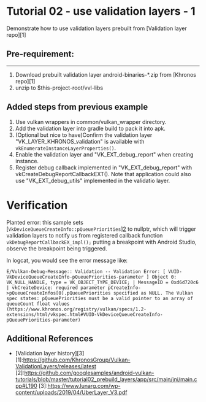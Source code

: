 # Tutorial 02 - use validation layers - 1

Demonstrate how to use validation layers prebuilt from [Validation layer repo][1]

## Pre-requirement:
---------------
1. Download prebuilt validation layer android-binaries-*.zip from [Khronos repo][1]
1. unzip to $this-project-root/vvl-libs

## Added steps from previous example
1. Use vulkan wrappers in common/vulkan_wrapper directory.
1. Add the validation layer into gradle build to pack it into apk.
1. (Optional but nice to have)Confirm the validation layer "VK_LAYER_KHRONOS_validation" is available with `vkEnumerateInstanceLayerProperties()`. 
1. Enable the validation layer and "VK_EXT_debug_report" when creating instance.
1. Register debug callback implemented in "VK_EXT_debug_report" with vkCreateDebugReportCallbackEXT(). Note that application could also use "VK_EXT_debug_utils" implemented in the validatio layer.

# Verification
Planted error: this sample sets [`VkDeviceQueueCreateInfo::pQueuePriorities`][2](https://github.com/googlesamples/android-vulkan-tutorials/blob/master/tutorial02_prebuild_layers/app/src/main/jni/main.cpp#L190) to nullptr,
which will trigger validation layers to notify us from registered callback function
`vkDebugReportCallbackEX_impl();` putting a breakpoint with Android Studio, observe
the breakpoint being triggered.

In logcat, you would see the error message like:
```
E/Vulkan-Debug-Message:: Validation -- Validation Error: [ VUID-VkDeviceQueueCreateInfo-pQueuePriorities-parameter ] Object 0: VK_NULL_HANDLE, type = VK_OBJECT_TYPE_DEVICE; | MessageID = 0xd6d720c6 | vkCreateDevice: required parameter pCreateInfo->pQueueCreateInfos[0].pQueuePriorities specified as NULL. The Vulkan spec states: pQueuePriorities must be a valid pointer to an array of queueCount float values (https://www.khronos.org/registry/vulkan/specs/1.2-extensions/html/vkspec.html#VUID-VkDeviceQueueCreateInfo-pQueuePriorities-parameter)
```
## Additional References
- [Validation layer history][3]
[1]:https://github.com/KhronosGroup/Vulkan-ValidationLayers/releases/latest
[2]:https://github.com/googlesamples/android-vulkan-tutorials/blob/master/tutorial02_prebuild_layers/app/src/main/jni/main.cpp#L190
[3]:https://www.lunarg.com/wp-content/uploads/2019/04/UberLayer_V3.pdf

